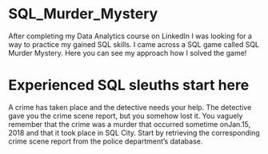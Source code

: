 # SQL_Murder_Mystery
After completing my Data Analytics course on LinkedIn I was looking for a way to practice my gained SQL skills. I came across a SQL game called SQL Murder Mystery. Here you can see my approach how I solved the game!

# Experienced SQL sleuths start here
A crime has taken place and the detective needs your help. The detective gave you the crime scene report, but you somehow lost it. You vaguely remember that the crime was a ​murder​ that occurred sometime on ​Jan.15, 2018​ and that it took place in ​SQL City​. Start by retrieving the corresponding crime scene report from the police department’s database.
 
 
